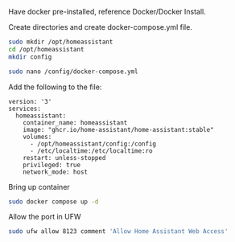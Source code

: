 Have docker pre-installed, reference Docker/Docker Install.

Create directories and create docker-compose.yml file.
``` bash
sudo mkdir /opt/homeassistant
cd /opt/homeassistant
mkdir config

sudo nano /config/docker-compose.yml
```

Add the following to the file:
```
version: '3'
services:
  homeassistant:
    container_name: homeassistant
    image: "ghcr.io/home-assistant/home-assistant:stable"
    volumes:
      - /opt/homeassistant/config:/config
      - /etc/localtime:/etc/localtime:ro
    restart: unless-stopped
    privileged: true
    network_mode: host
```
Bring up container
``` bash
sudo docker compose up -d
```
Allow the port in UFW
``` bash
sudo ufw allow 8123 comment 'Allow Home Assistant Web Access'
```

